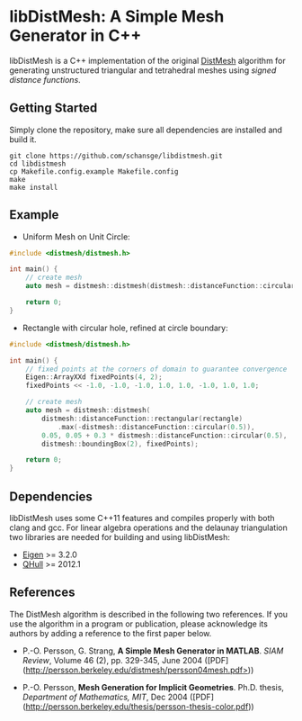 libDistMesh: A Simple Mesh Generator in C++
==============================================

libDistMesh is a C++ implementation of the original [DistMesh](http://persson.berkeley.edu/distmesh/)
algorithm for generating unstructured triangular and tetrahedral meshes using *signed distance functions*.

Getting Started
---------------

Simply clone the repository, make sure all dependencies are installed and build it.

    git clone https://github.com/schansge/libdistmesh.git
    cd libdistmesh
    cp Makefile.config.example Makefile.config
    make
    make install

Example
-------

* Uniform Mesh on Unit Circle:

```C++
#include <distmesh/distmesh.h>

int main() {
    // create mesh
    auto mesh = distmesh::distmesh(distmesh::distanceFunction::circular(1.0), 0.2);

    return 0;
}
```
* Rectangle with circular hole, refined at circle boundary:

```C++
#include <distmesh/distmesh.h>

int main() {
    // fixed points at the corners of domain to guarantee convergence
    Eigen::ArrayXXd fixedPoints(4, 2);
    fixedPoints << -1.0, -1.0, -1.0, 1.0, 1.0, -1.0, 1.0, 1.0;

    // create mesh
    auto mesh = distmesh::distmesh(
        distmesh::distanceFunction::rectangular(rectangle)
            .max(-distmesh::distanceFunction::circular(0.5)),
        0.05, 0.05 + 0.3 * distmesh::distanceFunction::circular(0.5),
        distmesh::boundingBox(2), fixedPoints);

    return 0;
}
```

Dependencies
------------

libDistMesh uses some C++11 features and compiles properly with both clang
and gcc. For linear algebra operations and the delaunay triangulation two
libraries are needed for building and using libDistMesh:

* [Eigen](http://eigen.tuxfamily.org/) >= 3.2.0
* [QHull](http://www.qhull.org/) >= 2012.1

References
----------

The DistMesh algorithm is described in the following two references.
If you use the algorithm in a program or publication, please
acknowledge its authors by adding a reference to the first paper
below.

* P.-O. Persson, G. Strang, **A Simple Mesh Generator in MATLAB**.
  *SIAM Review*, Volume 46 (2), pp. 329-345, June 2004 ([PDF]
  (http://persson.berkeley.edu/distmesh/persson04mesh.pdf>))

* P.-O. Persson, **Mesh Generation for Implicit Geometries**.
  Ph.D. thesis, *Department of Mathematics, MIT*, Dec 2004 ([PDF]
  (http://persson.berkeley.edu/thesis/persson-thesis-color.pdf))
